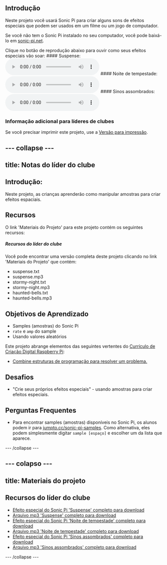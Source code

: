 ## Introdução

Neste projeto você usará Sonic Pi para criar alguns sons de efeitos especiais que podem ser usados em um filme ou um jogo de computador.

Se você não tem o Sonic Pi instalado no seu computador, você pode baixá-lo em [sonic-pi.net](https://sonic-pi.net/).

<div id="audio-preview" class="pdf-hidden">
  Clique no botão de reprodução abaixo para ouvir como seus efeitos especiais vão soar: #### Suspense: <audio controls preload> <source src="resources/suspense.mp3" type="audio/mpeg"> Seu navegador não suporta o elemento de <code>áudio</code>. </audio> #### Noite de tempestade: <audio controls preload> <source src="resources/stormy-night.mp3" type="audio/mpeg"> Seu navegador não suporta o elemento de <code>áudio</code>. </audio> #### Sinos assombrados: <audio controls preload> <source src="resources/haunted-bells.mp3" type="audio/mpeg"> Seu navegador não suporta o elemento de <code>áudio</code>. </audio>
</div>

### Informação adicional para líderes de clubes

Se você precisar imprimir este projeto, use a [Versão para impressão](https://projects.raspberrypi.org/en/projects/special-effects/print).

## \--- collapse \---

## title: Notas do líder do clube

## Introdução:

Neste projeto, as crianças aprenderão como manipular amostras para criar efeitos espaciais.

## Recursos

O link 'Materiais do Projeto' para este projeto contém os seguintes recursos:

##### Recursos do líder do clube

Você pode encontrar uma versão completa deste projeto clicando no link 'Materiais do Projeto' que contém:

* suspense.txt
* suspense.mp3
* stormy-night.txt
* stormy-night.mp3
* haunted-bells.txt
* haunted-bells.mp3

## Objetivos de Aprendizado

* Samples (amostras) do Sonic Pi
* `rate` e `amp` do sample
* Usando valores aleatórios

Este projeto abrange elementos das seguintes vertentes do [Currículo de Criação Digital Raspberry Pi](http://rpf.io/curriculum):

* [Combine estruturas de programação para resolver um problema.](https://www.raspberrypi.org/curriculum/programming/builder)

## Desafios

* "Crie seus próprios efeitos especiais" - usando amostras para criar efeitos especiais.

## Perguntas Frequentes

* Para encontrar samples (amostras) disponíveis no Sonic Pi, os alunos podem ir para [jumpto.cc/sonic-pi-samples](http://jumpto.cc/sonic-pi-samples). Como alternativa, eles podem simplesmente digitar `sample [espaço]` e escolher um da lista que aparece.

\--- /collapse \---

## \--- colapso \---

## title: Materiais do projeto

## Recursos do líder do clube

* [Efeito especial do Sonic Pi 'Suspense' completo para download](resources/suspense.txt)
* [Arquivo mp3 'Suspense' completo para download](resources/suspense.mp3)
* [Efeito especial do Sonic Pi 'Noite de tempestade' completo para download](resources/stormy-night.txt)
* [Arquivo mp3 'Noite de tempestade' completo para download](resources/stormy-night.mp3)
* [Efeito especial do Sonic Pi 'Sinos assombrados' completo para download](resources/haunted-bells.txt)
* [Arquivo mp3 'Sinos assombrados' completo para download](resources/haunted-bells.mp3)

\--- /collapse \---